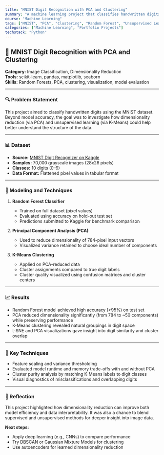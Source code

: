```yaml
---
title: "MNIST Digit Recognition with PCA and Clustering"
summary: "A machine learning project that classifies handwritten digits using a Random Forest classifier and explores dimensionality reduction with PCA and K-Means clustering."
course: "Machine Learning"
tags: ["MNIST", "PCA", "Clustering", "Random Forest", "Unsupervised Learning"]
categories: ["Machine Learning", "Portfolio Projects"]
techstack: "Python"
---
```


## 🔢 MNIST Digit Recognition with PCA and Clustering

**Category:** Image Classification, Dimensionality Reduction  
**Tools:** scikit-learn, pandas, matplotlib, seaborn  
**Skills:** Random Forests, PCA, clustering, visualization, model evaluation

---

### 🔍 Problem Statement

This project aimed to classify handwritten digits using the MNIST dataset. Beyond model accuracy, the goal was to investigate how dimensionality reduction (via PCA) and unsupervised learning (via K-Means) could help better understand the structure of the data.

---

### 📊 Dataset

- **Source:** [MNIST Digit Recognizer on Kaggle](https://www.kaggle.com/competitions/digit-recognizer)  
- **Samples:** 70,000 grayscale images (28x28 pixels)  
- **Classes:** 10 digits (0–9)  
- **Data Format:** Flattened pixel values in tabular format

---

### 🧠 Modeling and Techniques

1. **Random Forest Classifier**
   - Trained on full dataset (pixel values)  
   - Evaluated using accuracy on hold-out test set  
   - Predictions submitted to Kaggle for benchmark comparison

2. **Principal Component Analysis (PCA)**
   - Used to reduce dimensionality of 784-pixel input vectors  
   - Visualized variance retained to choose ideal number of components

3. **K-Means Clustering**
   - Applied on PCA-reduced data  
   - Cluster assignments compared to true digit labels  
   - Cluster quality visualized using confusion matrices and cluster centers

---

### 📈 Results

- Random Forest model achieved high accuracy (>95%) on test set  
- PCA reduced dimensionality significantly (from 784 to ~50 components) while preserving performance  
- K-Means clustering revealed natural groupings in digit space  
- t-SNE and PCA visualizations gave insight into digit similarity and cluster overlap

---

### 🔧 Key Techniques

- Feature scaling and variance thresholding  
- Evaluated model runtime and memory trade-offs with and without PCA  
- Cluster purity analysis by matching K-Means labels to digit classes  
- Visual diagnostics of misclassifications and overlapping digits

---

### 📌 Reflection

This project highlighted how dimensionality reduction can improve both model efficiency and data interpretability. It was also a chance to blend supervised and unsupervised methods for deeper insight into image data.

**Next steps:**
- Apply deep learning (e.g., CNNs) to compare performance  
- Try DBSCAN or Gaussian Mixture Models for clustering  
- Use autoencoders for learned dimensionality reduction

